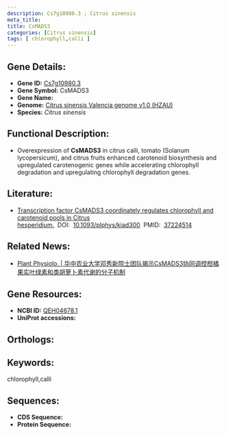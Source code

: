 ```yaml
---
description: Cs7g10980.3 ; Citrus sinensis
meta_title:
title: CsMADS3
categories: [Citrus sinensis]
tags: [ chlorophyll,calli ]
---
```


## Gene Details:
- **Gene ID:**	[Cs7g10980.3]()
- **Gene Symbol:** CsMADS3
- **Gene Name:** 
- **Genome:** [Citrus sinensis Valencia genome v1.0 (HZAU)]()
- **Species:** *Citrus sinensis*

## Functional Description:
   - Overexpression of **CsMADS3** in citrus calli, tomato (Solanum lycopersicum), and citrus fruits enhanced carotenoid biosynthesis and upregulated carotenogenic genes while accelerating chlorophyll degradation and upregulating chlorophyll degradation genes.

## Literature:
   - [Transcription factor CsMADS3 coordinately regulates chlorophyll and carotenoid pools in Citrus hesperidium.]( https://academic.oup.com/plphys/article/193/1/519/7177554#415567495)&nbsp;&nbsp;DOI:&nbsp;&nbsp;[10.1093/plphys/kiad300](https://academic.oup.com/plphys/article/193/1/519/7177554#415567495)&nbsp;&nbsp;PMID:&nbsp;&nbsp;[37224514](https://pubmed.ncbi.nlm.nih.gov/37224514/)

## Related News:
   - [Plant Physiolo. | 华中农业大学邓秀新院士团队揭示CsMADS3协同调控柑橘果实叶绿素和类胡萝卜素代谢的分子机制](https://mp.weixin.qq.com/s/39gyE4I223WHEaFzJ1iPHA)

## Gene Resources:
- **NCBI ID:** [QEH04678.1](https://www.ncbi.nlm.nih.gov/gene/?term=QEH04678.1)
- **UniProt accessions:** [](https://www.uniprot.org/uniprotkb//entry)

## Orthologs:


## Keywords:
chlorophyll,calli

## Sequences:
- **CDS Sequence:**
- **Protein Sequence:**
